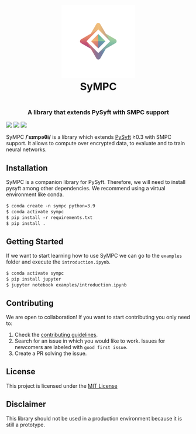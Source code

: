 <h1 align="center">
  <br>
  <a href="http://duet.openmined.org/"><img src="https://github.com/OpenMined/design-assets/raw/master/logos/OM/mark-primary-trans.png" alt="SyMPC" width="200"></a>
  <br>
  SyMPC
  <br>
</h1>
<h3 align="center">
  <br>
  A library that extends PySyft with SMPC support
  <br>
</h3>

<a href=""><img src="https://github.com/OpenMined/SyMPC/actions/workflows/tests.yml/badge.svg" /></a>
<a href="https://openmined.slack.com/messages/support"><img src="https://img.shields.io/badge/chat-on%20slack-7A5979.svg" /></a>
<a href="https://codecov.io/gh/OpenMined/SyMPC"><img src="https://codecov.io/gh/OpenMined/SyMPC/branch/main/graph/badge.svg?token=TS2rZyJRlo" /></a>


SyMPC **/ˈsɪmpəθi/** is a library which extends [PySyft](https://github.com/OpenMined/PySyft) ≥0.3 with SMPC support. It allows to compute over encrypted data, to evaluate and to train neural networks.

Installation
------------

SyMPC is a companion library for PySyft. Therefore, we will need to install pysyft among other dependencies. We recommend using a virtual environment like conda.

```
$ conda create -n sympc python=3.9
$ conda activate sympc
$ pip install -r requirements.txt
$ pip install .
```

Getting Started
---------------

If we want to start learning how to use SyMPC we can go to the `examples` folder and execute the `introduction.ipynb`.

```
$ conda activate sympc
$ pip install jupyter
$ jupyter notebook examples/introduction.ipynb
```

Contributing
------------
We are open to collaboration! If you want to start contributing you only need to:

1. Check the [contributing guidelines](https://github.com/OpenMined/SyMPC/blob/main/CONTRIBUTING.md).
2. Search for an issue in which you would like to work. Issues for newcomers are labeled with `good first issue`.
3. Create a PR solving the issue.

License
-------

This project is licensed under the [MIT License](https://github.com/OpenMined/SyMPC/blob/main/LICENSE.txt)

Disclaimer
----------

This library should not be used in a production environment because it is still a prototype.
